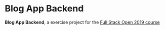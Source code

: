 # Blog App Backend
**Blog App Backend**, a exercise project for the [Full Stack Open 2019 course](https://fullstackopen.com/en)